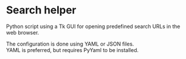 # Search helper

Python script using a Tk GUI for opening predefined search URLs in the web browser.

The configuration is done using YAML or JSON files.  
YAML is preferred, but requires PyYaml to be installed.

